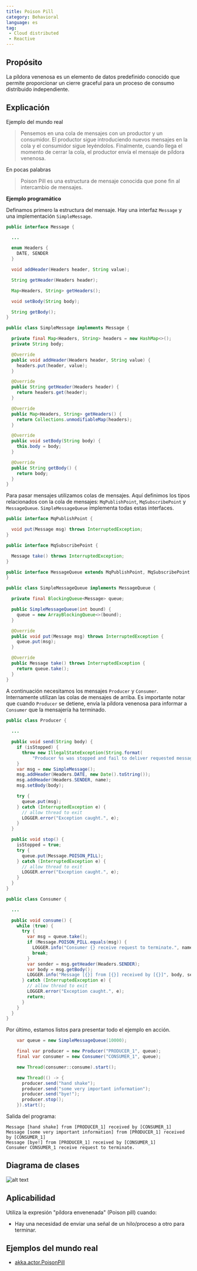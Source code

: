 ```yaml
---
title: Poison Pill
category: Behavioral
language: es
tag:
 - Cloud distributed
 - Reactive
---
```


## Propósito

La píldora venenosa es un elemento de datos predefinido conocido que permite proporcionar un cierre graceful para un
proceso de consumo distribuido independiente.

## Explicación

Ejemplo del mundo real

> Pensemos en una cola de mensajes con un productor y un consumidor. El productor sigue introduciendo nuevos mensajes en
> la cola y el consumidor sigue leyéndolos. Finalmente, cuando llega el momento de cerrar la cola, el productor envía el
> mensaje de píldora venenosa.

En pocas palabras

> Poison Pill es una estructura de mensaje conocida que pone fin al intercambio de mensajes.

**Ejemplo programático**

Definamos primero la estructura del mensaje. Hay una interfaz `Message` y una implementación `SimpleMessage`.

```java
public interface Message {

  ...

  enum Headers {
    DATE, SENDER
  }

  void addHeader(Headers header, String value);

  String getHeader(Headers header);

  Map<Headers, String> getHeaders();

  void setBody(String body);

  String getBody();
}

public class SimpleMessage implements Message {

  private final Map<Headers, String> headers = new HashMap<>();
  private String body;

  @Override
  public void addHeader(Headers header, String value) {
    headers.put(header, value);
  }

  @Override
  public String getHeader(Headers header) {
    return headers.get(header);
  }

  @Override
  public Map<Headers, String> getHeaders() {
    return Collections.unmodifiableMap(headers);
  }

  @Override
  public void setBody(String body) {
    this.body = body;
  }

  @Override
  public String getBody() {
    return body;
  }
}
```

Para pasar mensajes utilizamos colas de mensajes. Aquí definimos los tipos relacionados con la cola de mensajes:
`MqPublishPoint`, `MqSubscribePoint` y `MessageQueue`. `SimpleMessageQueue` implementa todas estas interfaces.

```java
public interface MqPublishPoint {

  void put(Message msg) throws InterruptedException;
}

public interface MqSubscribePoint {

  Message take() throws InterruptedException;
}

public interface MessageQueue extends MqPublishPoint, MqSubscribePoint {
}

public class SimpleMessageQueue implements MessageQueue {

  private final BlockingQueue<Message> queue;

  public SimpleMessageQueue(int bound) {
    queue = new ArrayBlockingQueue<>(bound);
  }

  @Override
  public void put(Message msg) throws InterruptedException {
    queue.put(msg);
  }

  @Override
  public Message take() throws InterruptedException {
    return queue.take();
  }
}
```

A continuación necesitamos los mensajes `Producer` y `Consumer`. Internamente utilizan las colas de mensajes de arriba.
Es importante notar que cuando `Producer` se detiene, envía la píldora venenosa para informar a `Consumer` que la
mensajería ha terminado.

```java
public class Producer {
  
  ... 

  public void send(String body) {
    if (isStopped) {
      throw new IllegalStateException(String.format(
          "Producer %s was stopped and fail to deliver requested message [%s].", body, name));
    }
    var msg = new SimpleMessage();
    msg.addHeader(Headers.DATE, new Date().toString());
    msg.addHeader(Headers.SENDER, name);
    msg.setBody(body);

    try {
      queue.put(msg);
    } catch (InterruptedException e) {
      // allow thread to exit
      LOGGER.error("Exception caught.", e);
    }
  }

  public void stop() {
    isStopped = true;
    try {
      queue.put(Message.POISON_PILL);
    } catch (InterruptedException e) {
      // allow thread to exit
      LOGGER.error("Exception caught.", e);
    }
  }
}

public class Consumer {

  ...

  public void consume() {
    while (true) {
      try {
        var msg = queue.take();
        if (Message.POISON_PILL.equals(msg)) {
          LOGGER.info("Consumer {} receive request to terminate.", name);
          break;
        }
        var sender = msg.getHeader(Headers.SENDER);
        var body = msg.getBody();
        LOGGER.info("Message [{}] from [{}] received by [{}]", body, sender, name);
      } catch (InterruptedException e) {
        // allow thread to exit
        LOGGER.error("Exception caught.", e);
        return;
      }
    }
  }
}
```

Por último, estamos listos para presentar todo el ejemplo en acción.

```java
    var queue = new SimpleMessageQueue(10000);

    final var producer = new Producer("PRODUCER_1", queue);
    final var consumer = new Consumer("CONSUMER_1", queue);

    new Thread(consumer::consume).start();

    new Thread(() -> {
      producer.send("hand shake");
      producer.send("some very important information");
      producer.send("bye!");
      producer.stop();
    }).start();
```

Salida del programa:

```
Message [hand shake] from [PRODUCER_1] received by [CONSUMER_1]
Message [some very important information] from [PRODUCER_1] received by [CONSUMER_1]
Message [bye!] from [PRODUCER_1] received by [CONSUMER_1]
Consumer CONSUMER_1 receive request to terminate.
```

## Diagrama de clases

![alt text](./etc/poison-pill.png "Poison Pill")

## Aplicabilidad

Utiliza la expresión "píldora envenenada" (Poison pill) cuando:

* Hay una necesidad de enviar una señal de un hilo/proceso a otro para terminar.

## Ejemplos del mundo real

* [akka.actor.PoisonPill](http://doc.akka.io/docs/akka/2.1.4/java/untyped-actors.html)
